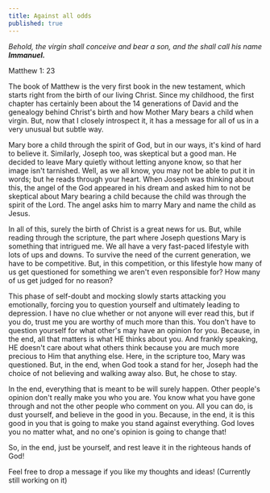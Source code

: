 ```yaml
---
title: Against all odds
published: true
---
```

_Behold, the virgin shall conceive and bear a son, and the shall call his name **Immanuel.**_

Matthew 1: 23

The book of Matthew is the very first book in the new testament, which starts right from the birth of our living Christ. Since my childhood, the first chapter has certainly been about the 14 generations of David and the genealogy behind Christ's birth and how Mother Mary bears a child when virgin. But, now that I closely introspect it, it has a message for all of us in a very unusual but subtle way.

Mary bore a child through the spirit of God, but in our ways, it's kind of hard to believe it. Similarly, Joseph too, was skeptical but a good man. He decided to leave Mary quietly without letting anyone know, so that her image isn't tarnished. Well, as we all know, you may not be able to put it in words; but he reads through your heart. When Joseph was thinking about this, the angel of the God appeared in his dream and asked him to not be skeptical about Mary bearing a child because the child was through the spirit of the Lord. The angel asks him to marry Mary and name the child as Jesus.

In all of this, surely the birth of Christ is a great news for us. But, while reading through the scripture, the part where Joseph questions Mary is something that intrigued me. We all have a very fast-paced lifestyle with lots of ups and downs. To survive the need of the current generation, we have to be competitive. But, in this competition, or this lifestyle how many of us get questioned for something we aren't even responsible for? How many of us get judged for no reason?

This phase of self-doubt and mocking slowly starts attacking you emotionally, forcing you to question yourself and ultimately leading to depression. I have no clue whether or not anyone will ever read this, but if you do, trust me you are worthy of much more than this. You don't have to question yourself for what other's may have an opinion for you. Because, in the end, all that matters is what HE thinks about you. And frankly speaking, HE doesn't care about what others think because you are much more precious to Him that anything else. Here, in the scripture too, Mary was questioned. But, in the end, when God took a stand for her, Joseph had the choice of not believing and walking away also. But, he chose to stay. 

In the end, everything that is meant to be will surely happen. Other people's opinion don't really make you who you are. You know what you have gone through and not the other people who comment on you. All you can do, is dust yourself, and believe in the good in you. Because, in the end, it is this good in you that is going to make you stand against everything. God loves you no matter what, and no one's opinion is going to change that!

So, in the end, just be yourself, and rest leave it in the righteous hands of God!

Feel free to drop a message if you like my thoughts and ideas! (Currently still working on it)
